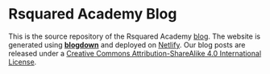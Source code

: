 # Rsquared Academy Blog

This is the source repository of the Rsquared Academy [blog](https://blog.rsquaredacademy.com/). The website is generated using [**blogdown**](https://github.com/rstudio/blogdown) and deployed on [Netlify](https://www.netlify.com). Our blog posts are released under a [Creative Commons Attribution-ShareAlike 4.0 International License](http://creativecommons.org/licenses/by-sa/4.0/).
